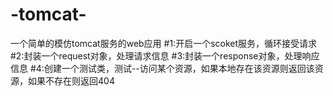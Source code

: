 # -tomcat-
一个简单的模仿tomcat服务的web应用
#1:开启一个scoket服务，循环接受请求
#2:封装一个request对象，处理请求信息
#3:封装一个response对象，处理响应信息
#4:创建一个测试类，测试--访问某个资源，如果本地存在该资源则返回该资源，如果不存在则返回404
